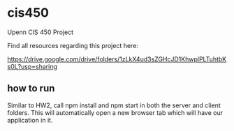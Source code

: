 # cis450
Upenn CIS 450 Project 

Find all resources regarding this project here:

https://drive.google.com/drive/folders/1zLkX4ud3sZGHcJD1KhwplPLTuhtbKs0L?usp=sharing

## how to run

Similar to HW2, call npm install and npm start in both the server and client folders. This will automatically open a new browser tab which will have our application in it.
